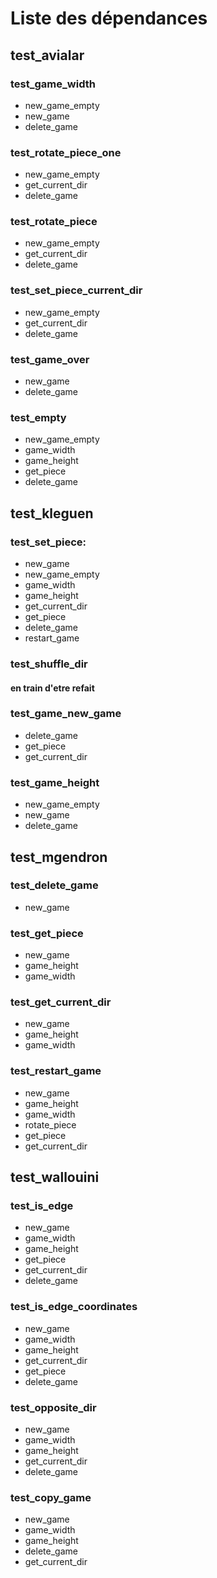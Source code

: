 # Liste des dépendances

test_avialar
-----


### test_game_width
* new_game_empty
* new_game
* delete_game

### test_rotate_piece_one
* new_game_empty
* get_current_dir
* delete_game

### test_rotate_piece
* new_game_empty
* get_current_dir
* delete_game

### test_set_piece_current_dir
* new_game_empty
* get_current_dir
* delete_game

### test_game_over
* new_game
* delete_game

### test_empty
* new_game_empty
* game_width
* game_height
* get_piece
* delete_game


test_kleguen
-----

### test_set_piece:
* new_game
* new_game_empty
* game_width
* game_height
* get_current_dir
* get_piece
* delete_game
* restart_game

### test_shuffle_dir
#### en train d'etre refait

### test_game_new_game
* delete_game
* get_piece
* get_current_dir

### test_game_height
* new_game_empty
* new_game
* delete_game

test_mgendron
-----

### test_delete_game
* new_game

### test_get_piece
* new_game
* game_height
* game_width

### test_get_current_dir
* new_game
* game_height
* game_width

### test_restart_game
* new_game
* game_height
* game_width
* rotate_piece
* get_piece
* get_current_dir

test_wallouini
-----

### test_is_edge
* new_game
* game_width
* game_height
* get_piece
* get_current_dir
* delete_game

### test_is_edge_coordinates
* new_game
* game_width
* game_height
* get_current_dir
* get_piece
* delete_game

### test_opposite_dir
* new_game
* game_width
* game_height
* get_current_dir
* delete_game

### test_copy_game
* new_game
* game_width
* game_height
* delete_game
* get_current_dir

